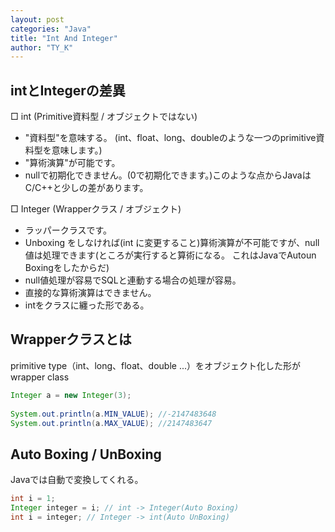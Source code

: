 ```yaml
---
layout: post
categories: "Java"
title: "Int And Integer"
author: "TY_K"
---
```


## intとIntegerの差異

□ int (Primitive資料型 / オブジェクトではない)

* "資料型"を意味する。 (int、float、long、doubleのような一つのprimitive資料型を意味します。)
* "算術演算"が可能です。
* nullで初期化できません。(0で初期化できます。)このような点からJavaはC/C++と少しの差があります。

□ Integer (Wrapperクラス / オブジェクト)

* ラッパークラスです。
* Unboxing をしなければ(int に変更すること)算術演算が不可能ですが、null 値は処理できます(ところが実行すると算術になる。 これはJavaでAutoun Boxingをしたからだ)
* null値処理が容易でSQLと連動する場合の処理が容易。
* 直接的な算術演算はできません。
* intをクラスに纏った形である。

## Wrapperクラスとは

primitive type（int、long、float、double ...）をオブジェクト化した形がwrapper class
```java
Integer a = new Integer(3);
        
System.out.println(a.MIN_VALUE); //-2147483648
System.out.println(a.MAX_VALUE); //2147483647
```
## Auto Boxing / UnBoxing

Javaでは自動で変換してくれる。
```java
int i = 1;
Integer integer = i; // int -> Integer(Auto Boxing)
int i = integer; // Integer -> int(Auto UnBoxing)
```